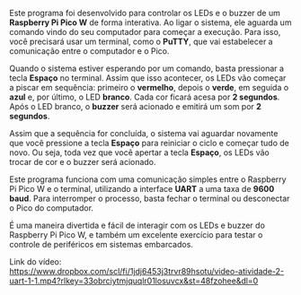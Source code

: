 Este programa foi desenvolvido para controlar os LEDs e o buzzer de um **Raspberry Pi Pico W** de forma interativa. Ao ligar o sistema, ele aguarda um comando vindo do seu computador para começar a execução. Para isso, você precisará usar um terminal, como o **PuTTY**, que vai estabelecer a comunicação entre o computador e o Pico.

Quando o sistema estiver esperando por um comando, basta pressionar a tecla **Espaço** no terminal. Assim que isso acontecer, os LEDs vão começar a piscar em sequência: primeiro o **vermelho**, depois o **verde**, em seguida o **azul** e, por último, o LED **branco**. Cada cor ficará acesa por **2 segundos**. Após o LED branco, o **buzzer** será acionado e emitirá um som por **2 segundos**.

Assim que a sequência for concluída, o sistema vai aguardar novamente que você pressione a tecla **Espaço** para reiniciar o ciclo e começar tudo de novo. Ou seja, toda vez que você apertar a tecla **Espaço**, os LEDs vão trocar de cor e o buzzer será acionado.

Este programa funciona com uma comunicação simples entre o Raspberry Pi Pico W e o terminal, utilizando a interface **UART** a uma taxa de **9600 baud**. Para interromper o processo, basta fechar o terminal ou desconectar o Pico do computador. 

É uma maneira divertida e fácil de interagir com os LEDs e buzzer do Raspberry Pi Pico W, e também um excelente exercício para testar o controle de periféricos em sistemas embarcados.

Link do vídeo: https://www.dropbox.com/scl/fi/1jdj6453j3trvr89hsotu/video-atividade-2-uart-1-1.mp4?rlkey=33obrciytmjquqlr01losuvcx&st=48fzohee&dl=0